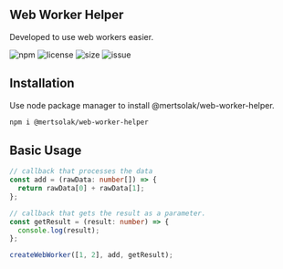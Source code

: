 ## Web Worker Helper

Developed to use web workers easier.

![npm](https://img.shields.io/npm/v/@mertsolak/web-worker-helper)
![license](https://img.shields.io/npm/l/@mertsolak/web-worker-helper)
![size](https://img.shields.io/bundlephobia/min/@mertsolak/web-worker-helper)
![issue](https://img.shields.io/github/issues/mert-solak/web-worker-helper)

## Installation

Use node package manager to install @mertsolak/web-worker-helper.

```bash
npm i @mertsolak/web-worker-helper
```

## Basic Usage

```typescript
// callback that processes the data
const add = (rawData: number[]) => {
  return rawData[0] + rawData[1];
};

// callback that gets the result as a parameter.
const getResult = (result: number) => {
  console.log(result);
};

createWebWorker([1, 2], add, getResult);
```
